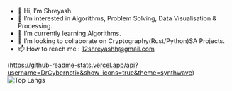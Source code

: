 - 👋 Hi, I’m Shreyash.
- 👀 I’m interested in Algorithms, Problem Solving, Data Visualisation & Processing.
- 🌱 I’m currently learning Algorithms.
- 💞️ I’m looking to collaborate on Cryptography(Rust/Python)SA Projects.
- 📫 How to reach me : 12shreyashh@gmail.com


(https://github-readme-stats.vercel.app/api?username=DrCybernotix&show_icons=true&theme=synthwave)
![Top Langs](https://github-readme-stats.vercel.app/api/top-langs/?username=DrCybernotix&layout=compact)



<!---
DrCybernotix/DrCybernotix is a ✨ special ✨ repository because its `README.md` (this file) appears on your GitHub profile.
You can click the Preview link to take a look at your changes.
--->
